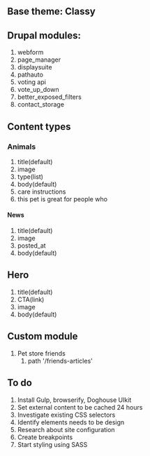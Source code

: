 ## Base theme: Classy
## Drupal modules:

1. webform
2. page_manager
3. displaysuite
4. pathauto
5. voting api
6. vote_up_down
7. better_exposed_filters
8. contact_storage

## Content types

### Animals
1. title(default)
2. image
3. type(list)
4. body(default)
5. care instructions
6. this pet is great for people who

#### News
1. title(default)
2. image
3. posted_at
4. body(default)

## Hero
1. title(default)
2. CTA(link)
3. image
4. body(default)

## Custom module

1. Pet store friends 
   1. path '/friends-articles'

## To do

1. Install Gulp, browserify, Doghouse UIkit
2. Set external content to be cached 24 hours
3. Investigate existing CSS selectors
4. Identify elements needs to be design
5. Research about site configuration
6. Create breakpoints
7. Start styling using SASS